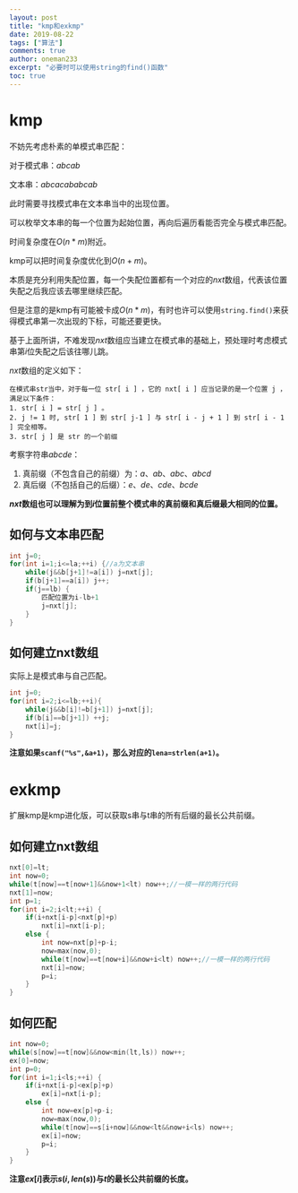 ```yaml
---
layout: post
title: "kmp和exkmp"
date: 2019-08-22
tags: ["算法"]
comments: true
author: oneman233
excerpt: "必要时可以使用string的find()函数"
toc: true
---
```


# kmp

不妨先考虑朴素的单模式串匹配：

对于模式串：$abcab$

文本串：$abcacababcab$

此时需要寻找模式串在文本串当中的出现位置。

可以枚举文本串的每一个位置为起始位置，再向后遍历看能否完全与模式串匹配。

时间复杂度在$O(n*m)$附近。

kmp可以把时间复杂度优化到$O(n+m)$。

本质是充分利用失配位置，每一个失配位置都有一个对应的$nxt$数组，代表该位置失配之后我应该去哪里继续匹配。

但是注意的是kmp有可能被卡成$O(n*m)$，有时也许可以使用`string.find()`来获得模式串第一次出现的下标，可能还要更快。

基于上面所讲，不难发现$nxt$数组应当建立在模式串的基础上，预处理时考虑模式串第$i$位失配之后该往哪儿跳。

$nxt$数组的定义如下：

    在模式串str当中，对于每一位 str[ i ] ，它的 nxt[ i ] 应当记录的是一个位置 j ，满足以下条件：
    1. str[ i ] = str[ j ] 。
    2. j != 1 时, str[ 1 ] 到 str[ j-1 ] 与 str[ i - j + 1 ] 到 str[ i - 1 ] 完全相等。
    3. str[ j ] 是 str 的一个前缀

考察字符串$abcde$：

1. 真前缀（不包含自己的前缀）为：$a$、$ab$、$abc$、$abcd$
2. 真后缀（不包括自己的后缀）：$e$、$de$、$cde$、$bcde$

**$nxt$数组也可以理解为到$i$位置前整个模式串的真前缀和真后缀最大相同的位置。**

## 如何与文本串匹配

```c++
int j=0;
for(int i=1;i<=la;++i) {//a为文本串
    while(j&&b[j+1]!=a[i]) j=nxt[j];
    if(b[j+1]==a[i]) j++;
    if(j==lb) {
        匹配位置为i-lb+1
        j=nxt[j];
    }
}
```

## 如何建立nxt数组

实际上是模式串与自己匹配。

```c++
int j=0;
for(int i=2;i<=lb;++i){
    while(j&&b[i]!=b[j+1]) j=nxt[j];
    if(b[i]==b[j+1]) ++j;
    nxt[i]=j;
}
```

**注意如果`scanf("%s",&a+1)`，那么对应的`lena=strlen(a+1)`。**

# exkmp

扩展kmp是kmp进化版，可以获取s串与t串的所有后缀的最长公共前缀。

## 如何建立nxt数组

```c++
nxt[0]=lt;
int now=0;
while(t[now]==t[now+1]&&now+1<lt) now++;//一模一样的两行代码
nxt[1]=now;
int p=1;
for(int i=2;i<lt;++i) {
    if(i+nxt[i-p]<nxt[p]+p)
        nxt[i]=nxt[i-p];
    else {
        int now=nxt[p]+p-i;
        now=max(now,0);
        while(t[now]==t[now+i]&&now+i<lt) now++;//一模一样的两行代码
        nxt[i]=now;
        p=i;
    }
}
```

## 如何匹配

```c++
int now=0;
while(s[now]==t[now]&&now<min(lt,ls)) now++;
ex[0]=now;
int p=0;
for(int i=1;i<ls;++i) {
    if(i+nxt[i-p]<ex[p]+p)
        ex[i]=nxt[i-p];
    else {
        int now=ex[p]+p-i;
        now=max(now,0);
        while(t[now]==s[i+now]&&now<lt&&now+i<ls) now++;
        ex[i]=now;
        p=i;
    }
}
```

**注意$ex[i]$表示$s(i,len(s))$与$t$的最长公共前缀的长度。**